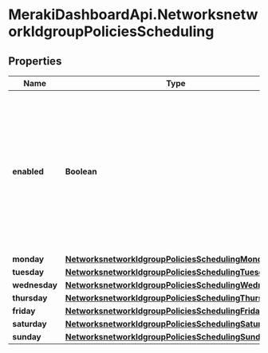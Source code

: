 # MerakiDashboardApi.NetworksnetworkIdgroupPoliciesScheduling

## Properties
Name | Type | Description | Notes
------------ | ------------- | ------------- | -------------
**enabled** | **Boolean** | Whether scheduling is enabled (true) or disabled (false). Defaults to false. If true, the schedule objects for each day of the week (monday - sunday) are parsed. | [optional] 
**monday** | [**NetworksnetworkIdgroupPoliciesSchedulingMonday**](NetworksnetworkIdgroupPoliciesSchedulingMonday.md) |  | [optional] 
**tuesday** | [**NetworksnetworkIdgroupPoliciesSchedulingTuesday**](NetworksnetworkIdgroupPoliciesSchedulingTuesday.md) |  | [optional] 
**wednesday** | [**NetworksnetworkIdgroupPoliciesSchedulingWednesday**](NetworksnetworkIdgroupPoliciesSchedulingWednesday.md) |  | [optional] 
**thursday** | [**NetworksnetworkIdgroupPoliciesSchedulingThursday**](NetworksnetworkIdgroupPoliciesSchedulingThursday.md) |  | [optional] 
**friday** | [**NetworksnetworkIdgroupPoliciesSchedulingFriday**](NetworksnetworkIdgroupPoliciesSchedulingFriday.md) |  | [optional] 
**saturday** | [**NetworksnetworkIdgroupPoliciesSchedulingSaturday**](NetworksnetworkIdgroupPoliciesSchedulingSaturday.md) |  | [optional] 
**sunday** | [**NetworksnetworkIdgroupPoliciesSchedulingSunday**](NetworksnetworkIdgroupPoliciesSchedulingSunday.md) |  | [optional] 



